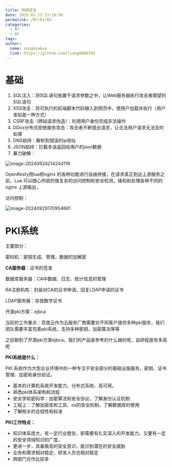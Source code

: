```yaml
---
title: 网络安全
date: 2025-02-13 23:10:50
permalink: /07/01/03
categories: 
  - 07
  - 01
tags: 
author:
  name: songkuakua
  link: https://github.com/liang9886703
---
```

# 基础

1. SQL注入：将SQL语句放置于请求参数之中，让Web服务器执行攻击者期望的SQL语句
2. XSS攻击：将可执行的前端脚本代码植入到网页中，使用户加载并执行（用户发贴是一种方式）
3. CSRF攻击（跨站请求伪造）：利用用户身份完成非法操作
4. DDos分布式拒绝服务攻击：攻击者不断提出请求，让合法用户请求无法及时处理
5. DNS劫持：解析到错误的ip地址
6. JSON劫持：拦截本该返回给用户的json数据
7. 暴力破解：

![image-20240924214244119](/网络编程\基础/image-20240924214244119.png)

OpenResty用lua把nginx 的各种功能进行自由拼接，在请求真正到达上游服务之前，Lua 可以随心所欲的做复杂的访问控制和安全检测，揉和和处理各种不同的 nginx 上游输出，



访问控制：

![image-20240929170954661](/网络编程\基础/image-20240929170954661.png)

# PKI系统

主要部分：

密码机：密钥生成、管理，数据的加解密

**CA服务器**：证书的签发

数据库服务器：CA中数据、日志、统计信息的管理

RA注册机构：封装对CA的证书申请，回复LDAP申请的证书

LDAP服务器：存放数字证书

开源pki方案：ejbca



当前的工作重点：百度云作为云服务厂商需要对不同客户提供多种pki服务，我们团队需要丰富完善pki系统，支持多种密钥，加密算法等等

之前聊到了开源pki方案ejbca，我们的产品是参考的什么做的呢，自研程度有多高呢

**PKI系统是什么：**

PKI 系统作为大型企业环境中的一种专注于安全部分的基础设施服务，密钥、证书管理、加密和身份验证。

- 基本的计算机系统开发能力，分布式系统、高可用。
- 熟悉pki体系架构和流程
- 安全学和密码学：加密算法和安全协议，了解身份认证机制
- 工程上：了解加密库和工具、os的安全机制，了解数据库的使用
- 了解相关的合规性和标准

**PKI工作特点：**

- 知识体系庞大，有一定行业壁垒，即需要有扎实深入的开发能力，又要有一定的安全领域知识的广度，
- 更进一步，具备极高的安全意识，能识别潜在的安全威胁
- 业务和需求相对稳定，研发人员也相对稳定
- 跨部门合作比较多